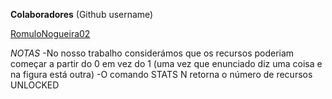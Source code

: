 **Colaboradores** (Github username)

<a href="https://github.com/RomuloNogueira02">RomuloNogueira02</a>

*NOTAS*
-No nosso trabalho considerámos que os recursos poderiam começar a partir do 0 em vez do 1 (uma vez que enunciado diz uma coisa e na figura está outra)
-O comando STATS N retorna o número de recursos UNLOCKED
